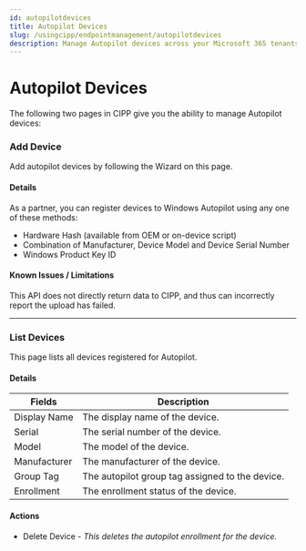 ```yaml
---
id: autopilotdevices
title: Autopilot Devices
slug: /usingcipp/endpointmanagement/autopilotdevices
description: Manage Autopilot devices across your Microsoft 365 tenants.
---
```


# Autopilot Devices

The following two pages in CIPP give you the ability to manage Autopilot devices:

### Add Device

Add autopilot devices by following the Wizard on this page.

#### Details <a href="#adddevice-details" id="adddevice-details"></a>

As a partner, you can register devices to Windows Autopilot using any one of these methods:

* Hardware Hash (available from OEM or on-device script)
* Combination of Manufacturer, Device Model and Device Serial Number
* Windows Product Key ID

#### Known Issues / Limitations <a href="#adddevice-knownissues" id="adddevice-knownissues"></a>

This API does not directly return data to CIPP, and thus can incorrectly report the upload has failed.

***

### List Devices

This page lists all devices registered for Autopilot.

#### Details <a href="#listdevices-details" id="listdevices-details"></a>

| Fields       | Description                                     |
| ------------ | ----------------------------------------------- |
| Display Name | The display name of the device.                 |
| Serial       | The serial number of the device.                |
| Model        | The model of the device.                        |
| Manufacturer | The manufacturer of the device.                 |
| Group Tag    | The autopilot group tag assigned to the device. |
| Enrollment   | The enrollment status of the device.            |

#### Actions <a href="#listdevices-actions" id="listdevices-actions"></a>

* Delete Device - _This deletes the autopilot enrollment for the device._

#### &#x20;<a href="#listdevices-knownissues" id="listdevices-knownissues"></a>
